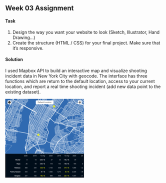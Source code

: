 ## Week 03 Assignment

#### Task
1. Design the way you want your website to look (Sketch, Illustrator, Hand Drawing...)
2. Create the structure (HTML / CSS) for your final project. Make sure that it’s responsive.

#### Solution
I used Mapbox API to build an interactive map and visualize shooting incident data in New York City with geocode. The interface has three functions which are return to the default location, access to your current location, and report a real time shooting incident (add new data point to the existing dataset).

<img src="https://github.com/yujunmjiang/WebAdvanced_Spring2020_jiany023/blob/master/week3_hw/mockup/desktop.png" width="50%"/>
